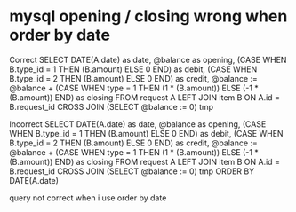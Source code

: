 
# mysql opening / closing wrong when order by date

Correct
SELECT DATE(A.date) as date, 
@balance as opening,
(CASE WHEN B.type_id = 1 THEN (B.amount) ELSE 0 END) as debit,
(CASE WHEN B.type_id = 2 THEN (B.amount) ELSE 0 END) as credit,
@balance := @balance + (CASE WHEN type = 1 THEN (1 * (B.amount)) ELSE (-1 * (B.amount)) END) as closing
FROM request A 
LEFT JOIN item B 
ON A.id = B.request_id
CROSS JOIN (SELECT @balance := 0) tmp


Incorrect
SELECT DATE(A.date) as date, 
@balance as opening,
(CASE WHEN B.type_id = 1 THEN (B.amount) ELSE 0 END) as debit,
(CASE WHEN B.type_id = 2 THEN (B.amount) ELSE 0 END) as credit,
@balance := @balance + (CASE WHEN type = 1 THEN (1 * (B.amount)) ELSE (-1 * (B.amount)) END) as closing
FROM request A 
LEFT JOIN item B 
ON A.id = B.request_id
CROSS JOIN (SELECT @balance := 0) tmp
ORDER BY DATE(A.date)


query not correct when i use order by date

        
